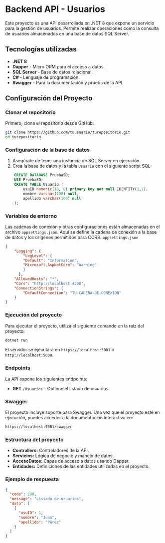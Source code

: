 # Backend API - Usuarios
Este proyecto es una API desarrollada en .NET 8 que expone un servicio para la gestión de usuarios. Permite realizar operaciones como la consulta de usuarios almacenados en una base de datos SQL Server.

## Tecnologías utilizadas
- **.NET 8**
- **Dapper** - Micro ORM para el acceso a datos.
- **SQL Server** - Base de datos relacional.
- **C#** - Lenguaje de programación.
- **Swagger** - Para la documentación y prueba de la API.

## Configuración del Proyecto
### Clonar el repositorio
Primero, clona el repositorio desde GitHub:
```bash
git clone https://github.com/tuusuario/turepositorio.git
cd turepositorio
```
### Configuración de la base de datos
1. Asegúrate de tener una instancia de SQL Server en ejecución.
2. Crea la base de datos y la tabla `Usuario` con el siguiente script SQL:
```sql
	CREATE DATABASE PruebaSD;
	USE PruebaSD;
	CREATE TABLE Usuario (
		usuID numeric(18, 0) primary key not null IDENTITY(1,1),
		nombre varchar(100) null,
		apellido varchar(100) null
	);
```
### Variables de entorno
Las cadenas de conexión y otras configuraciones están almacenadas en el archivo `appsettings.json`. Aquí se define la cadena de conexión a la base de datos y los orígenes permitidos para CORS.
`appsettings.json`
```json
{
	"Logging": {
		"LogLevel": {
		"Default": "Information",
		"Microsoft.AspNetCore": "Warning"
		}
	  },
	"AllowedHosts": "*",
	"Cors": "http://localhost:4200",
	"ConnectionStrings": {
		"DefaultConnection": "TU-CADENA-DE-CONEXION"
	}
}
```
### Ejecución del proyecto
Para ejecutar el proyecto, utiliza el siguiente comando en la raíz del proyecto:
```bash
dotnet run
```
El servidor se ejecutará en `https://localhost:5001` o `http://localhost:5000`.

### Endpoints
La API expone los siguientes endpoints:
- **GET** `/Usuarios`  - Obtiene el listado de usuarios

### Swagger
El proyecto incluye soporte para Swagger. Una vez que el proyecto esté en ejecución, puedes acceder a la documentación interactiva en:
```bash
https://localhost:5001/swagger
```
### Estructura del proyecto
- **Controllers:** Controladores de la API.
- **Servicios:** Lógica de negocio y manejo de datos.
- **AccesoDatos:** Capas de acceso a datos usando Dapper.
- **Entidades:** Definiciones de las entidades utilizadas en el proyecto.

### Ejemplo de respuesta
```json
{
  "code": 200,
  "message": "Listado de usuarios",
  "data": [
    {
      "usuID": 1,
      "nombre": "Juan",
      "apellido": "Pérez"
    }
  ]
}
```